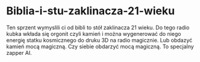 # Biblia-i-stu-zaklinacza-21-wieku
Ten sprzent wymyslili ci od bibli to stół zaklinacza 21 wieku. Do tego radio kubka wkłada się orgonit czyli kamień i można wygenerować do niego energię statku kosmicznego do druku 3D na radio magicznie. Lub obdazyć kamień mocą magiczną. Czy siebie obdarzyć mocą magiczną. To specjalny zapper AI.  
